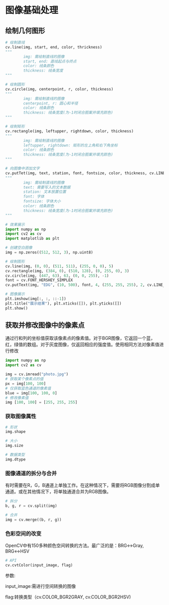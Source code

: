 # 图像基础处理

## 绘制几何图形

```python
# 绘制直线
cv.line(img, start, end, color, thrickness)
"""
		img: 需绘制直线的图像
		start, end: 直线起点与终点
		color: 线条颜色
		thickness: 线条宽度
"""

# 绘制圆形
cv.circle(img, centerpoint, r, color, thickness)
"""
		img: 需绘制直线的图像
		centerpoint, r: 圆心和半径
		color: 线条颜色
		thickness: 线条宽度(为-1时闭合图案并填充颜色)
"""

# 绘制矩形
cv.rectangle(img, leftupper, rightdown, color, thickness)
"""
		img: 需绘制直线的图像
		leftupper, rightdown: 矩形的左上角和右下角坐标
		color: 线条颜色
		thickness: 线条宽度(为-1时闭合图案并填充颜色)
"""

# 向图像中添加文字
cv.putTet(img, text, station, font, fontsize, color, thickness, cv.LINE_AA)
"""
		img: 需绘制直线的图像
		text: 需要写入的文本数据
		station: 文本放置位置
		font: 字体
		fontsize: 字体大小
		color: 线条颜色
		thickness: 线条宽度(为-1时闭合图案并填充颜色)
"""

# 效果展示
import numpy as np
import cv2 as cv
import matplotlib as plt

# 创建空白图像
img = np.zeros((512, 512, 3), np.uint8)

# 绘制图形
cv.line(img, (0, 0), (511, 511), (255, 0, 0), 5)
cv.rectangle(img, (384, 0), (510, 128), (0, 255, 0), 3)
cv.circle(img, (447, 63), 63, (0, 0, 255), -1)
font = cv.FONT_HERSHEY_SIMPLEX
cv.putText(img, "EDG", (10, 500), font, 4, (255, 255, 255), 2, cv.LINE_AA)

# 图像展示
plt.imshow(img[:, :, ::-1])
plt.title("展示结果"), plt.xticks([]), plt.yticks([])
plt.show()
```

## 获取并修改图像中的像素点

通过行和列的坐标值获取该像素点的像素值。对于BGR图像，它返回一个蓝，红，绿值的数组。对于灰度图像，仅返回相应的强度值。使用相同方法对像素值进行修改

```python
import numpy as np
import cv2 as cv

img = cv.imread("photo.jpg")
# 获取某个像素点的值
px = img[100, 100]
# 仅获取蓝色通道的像素值
blue = img[100, 100, 0]
# 修改像素值
img [100, 100] = [255, 255, 255]
```

### 获取图像属性

```python
# 形状
img.shape

# 大小
img.size

# 数据类型
img.dtype
```

### 图像通道的拆分与合并

有时需要在R，G，B通道上单独工作。在这种情况下，需要将RGB图像分割成单通道。或在其他情况下，将单独通道合并为RGB图像。

```python
# 拆分
b, g, r = cv.split(img)

# 合并
img = cv.merge((b, r, g))
```

### 色彩空间的改变

OpenCV中有150多种颜色空间转换的方法。最广泛的是：BRG↔Gray, BRG↔HSV

```python
# API
cv.cvtColor(input_image, flag)
```

参数:

input_image:需进行空间转换的图像

flag:转换类型（cv.COLOR_BGR2GRAY, cv.COLOR_BGR2HSV)